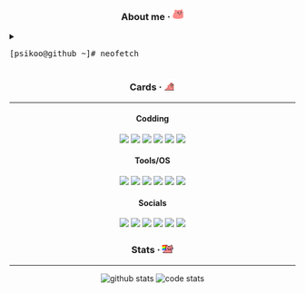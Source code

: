 <div align="center">
<h3>About me · <a href="https://cultofthepartyparrot.com/"><img src="https://github.com/psikoo/psikoo/blob/main/assets/gif/partyblobcat.gif" width="20"></a></h3>
</div>
<details>
<summary><pre>[psikoo@github ~]# neofetch</pre></summary>
<div>
<pre>
PPPPPPPPPPPPPPPPP                     iiii    ┌──psikoo@github──────────────────────────────────────────────────────┐
P::::::::::::::::P                   i::::i      ┌👤About me
P::::::PPPPPP:::::P                   iiii       ├──>🖊️Name > psikoo || psi
PP:::::P     P:::::P                             ├──>👫Pronouns > he || she || it
  P::::P     P:::::P   ssssssssss   iiiiiii      ├──>📅Birth > 3rd oct. 2005 (19)
  P::::P     P:::::P ss::::::::::s  i:::::i      ├──>🌍Residence > europe/spain/madrid
  P::::PPPPPP:::::Pss:::::::::::::s  i::::i      ├──>📖Language > en_US && es_ES
  P:::::::::::::PP s::::::ssss:::::s i::::i      └──>👷Occupation > student
  P::::PPPPPPPPP    s:::::s  ssssss  i::::i    
  P::::P              s::::::s       i::::i      ┌🌐Socials
  P::::P                 s::::::s    i::::i      ├──>🌲Linktree > linktr.ee/psikoo
  P::::P           ssssss   s:::::s  i::::i      └──>👾Discord > @psikoo
PP::::::PP         s:::::ssss::::::si::::::i   
P::::::::P         s::::::::::::::s i::::::i     ┌🔍System information
P::::::::P          s:::::::::::ss  i::::::i     ├──>💻OS > Tiny10 || Arch
PPPPPPPPPP           sssssssssss    iiiiiiii     ├──>🎥GPU > GeForce RTX 3080
                                                 ├──>⚙️CPU > i9-10900KF @ 3.70GHz
                                                 └──>💾RAM > 60GiB DDR4
                                              └─────────────────────────────────────────────────────────────────────┘
</pre>
</div>
</details>

<div align="center">
<h3>Cards · <a href="https://cultofthepartyparrot.com/"><img src="https://github.com/psikoo/psikoo/blob/main/assets/gif/witnessprotectionparrot.gif" width="20"></a></h3>
<hr>
<div>
<h4>Codding</h4>
<img src="https://img.shields.io/badge/java-%23ED8B00.svg?style=for-the-badge&logo=openjdk&logoColor=white">
<img src="https://img.shields.io/badge/Apache%20Maven-C71A36?style=for-the-badge&logo=Apache%20Maven&logoColor=white">
<img src="https://img.shields.io/badge/javascript-%23323330.svg?style=for-the-badge&logo=javascript&logoColor=%23F7DF1E">
<img src="https://img.shields.io/badge/node.js-6DA55F?style=for-the-badge&logo=node.js&logoColor=white">
<img src="https://img.shields.io/badge/shell_script-%23121011.svg?style=for-the-badge&logo=gnu-bash&logoColor=white">
<img src="https://img.shields.io/badge/markdown-%23000000.svg?style=for-the-badge&logo=markdown&logoColor=white">
<h4>Tools/OS</h4>
<img src="https://img.shields.io/badge/Firefox-FF7139?style=for-the-badge&logo=Firefox-Browser&logoColor=white">
<img src="https://img.shields.io/badge/VS%20Code%20Insiders-35b393.svg?style=for-the-badge&logo=visual-studio-code&logoColor=white">
<img src="https://img.shields.io/badge/LibreOffice-%2318A303?style=for-the-badge&logo=LibreOffice&logoColor=white">
<img src="https://img.shields.io/badge/Arch%20Linux-1793D1?logo=arch-linux&logoColor=fff&style=for-the-badge">
<img src="https://img.shields.io/badge/Windows-0078D6?style=for-the-badge&logo=windows&logoColor=white">
<img src="https://img.shields.io/badge/Android-3DDC84?style=for-the-badge&logo=android&logoColor=white">
<h4>Socials</h4>
<a href="https://linktr.ee/psikoo"><img src="https://img.shields.io/badge/linktree-1de9b6?style=for-the-badge&logo=linktree&logoColor=white"></a>
<a href="https://bit.ly/discordUSR"><img src="https://img.shields.io/badge/Discord-%235865F2.svg?style=for-the-badge&logo=discord&logoColor=white"></a>
<a href="https://bit.ly/spotifyUSR"><img src="https://img.shields.io/badge/Spotify-1ED760?style=for-the-badge&logo=spotify&logoColor=white"></a>
<a href="https://bit.ly/steamUSR"><img src="https://img.shields.io/badge/steam-%23000000.svg?style=for-the-badge&logo=steam&logoColor=white"></a>
<a href="https://www.patreon.com/psikoo"><img src="https://img.shields.io/badge/Patreon-F96854?style=for-the-badge&logo=patreon&logoColor=white"></a>
<a href="https://github.com/psikoo"><img src="https://img.shields.io/badge/github-%23121011.svg?style=for-the-badge&logo=github&logoColor=white"></a>
</div>
</details>
</div>

<div align="center">
<h3>Stats · <a href="https://cultofthepartyparrot.com/"><img src="https://github.com/psikoo/psikoo/blob/main/assets/gif/nyanparrot.gif" width="20"></a></h3>
<hr>
<img src="https://github-readme-stats.vercel.app/api?username=psikoo&hide_title=true&show_icons=true&text_color=ffffff&icon_color=ffffff&border_color=0D1117&bg_color=050709&border_radius=10" alt="github stats" height="180"/> 
<img src="https://github-readme-stats.vercel.app/api/top-langs/?username=psikoo&layout=donut&title_color=ffffff&text_color=ffffff&border_color=0D1117&bg_color=050709&border_radius=10" alt="code stats" height="180"/>
</div>
